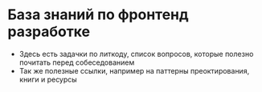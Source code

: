 # База знаний по фронтенд разработке

- Здесь есть задачки по литкоду, список вопросов, которые полезно почитать перед собеседованием
- Так же полезные ссылки, например на паттерны преоктирования, книги и ресурсы